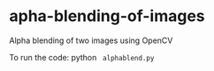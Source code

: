 # apha-blending-of-images
Alpha blending of two images using OpenCV

To run the code:
python <code> alphablend.py </code>
  
  
